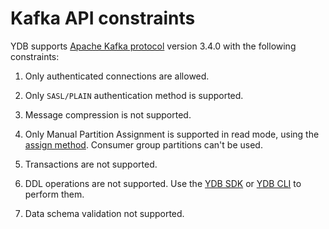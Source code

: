# Kafka API constraints

YDB supports [Apache Kafka protocol](https://kafka.apache.org/protocol.html) version 3.4.0 with the following constraints:

1. Only authenticated connections are allowed.

2. Only `SASL/PLAIN` authentication method is supported.

3. Message compression is not supported.

4. Only Manual Partition Assignment is supported in read mode, using the [assign method](https://kafka.apache.org/35/javadoc/org/apache/kafka/clients/consumer/KafkaConsumer.html#assign(java.util.Collection)). Consumer group partitions can't be used.

5. Transactions are not supported.

6. DDL operations are not supported. Use the [YDB SDK](../ydb-sdk/index.md) or [YDB CLI](../ydb-cli/index.md) to perform them.

7. Data schema validation not supported.